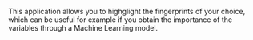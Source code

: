 This application allows you to highglight the fingerprints of your choice, which can be useful for example if you obtain the importance of the variables through a Machine Learning model.
